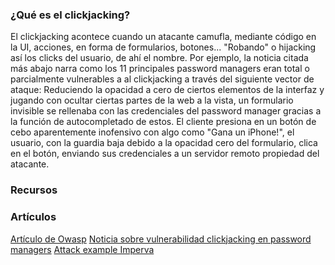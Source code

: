 ### ¿Qué es el clickjacking?
El clickjacking acontece cuando un atacante camufla, mediante código en la UI, acciones, en forma de formularios, botones... "Robando" o hijacking así los clicks del usuario, de ahí el nombre.
Por ejemplo, la noticia citada más abajo narra como los 11 principales password managers eran total o parcialmente vulnerables a al clickjacking a través del siguiente vector de ataque: Reduciendo la opacidad a cero de ciertos elementos de la interfaz y jugando con ocultar ciertas partes de la web a la vista, un formulario invisible se rellenaba con las credenciales del password manager gracias a la función de autocompletado de estos. El cliente presiona en un botón de cebo aparentemente inofensivo con algo como "Gana un iPhone!", el usuario, con la guardia baja debido a la opacidad cero del formulario, clica en el botón, enviando sus credenciales a un servidor remoto propiedad del atacante. 
### Recursos
### Artículos
[Artículo de Owasp](https://owasp.org/www-community/attacks/Clickjacking)
[Noticia sobre vulnerabilidad clickjacking en password managers](https://thehackernews.com/2025/08/dom-based-extension-clickjacking.html)
[Attack example Imperva](https://www.imperva.com/learn/application-security/clickjacking/)